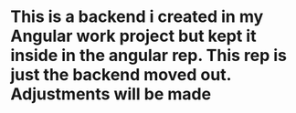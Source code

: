 # This is a backend i created in my Angular work project but kept it inside in the angular rep. This rep is just the backend moved out. Adjustments will be made 
